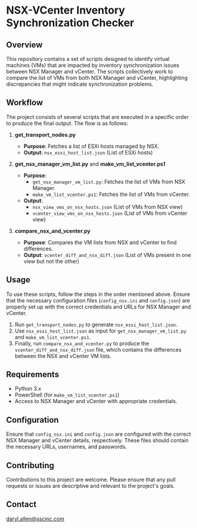 # NSX-VCenter Inventory Synchronization Checker

## Overview
This repository contains a set of scripts designed to identify virtual machines (VMs) that are impacted by inventory synchronization issues between NSX Manager and vCenter. The scripts collectively work to compare the list of VMs from both NSX Manager and vCenter, highlighting discrepancies that might indicate synchronization problems.

## Workflow
The project consists of several scripts that are executed in a specific order to produce the final output. The flow is as follows:

1. **get_transport_nodes.py**
   - **Purpose**: Fetches a list of ESXi hosts managed by NSX.
   - **Output**: `nsx_esxi_host_list.json` (List of ESXi hosts)

2. **get_nsx_manager_vm_list.py** and **make_vm_list_vcenter.ps1**
   - **Purpose**: 
     - `get_nsx_manager_vm_list.py`: Fetches the list of VMs from NSX Manager.
     - `make_vm_list_vcenter.ps1`: Fetches the list of VMs from vCenter.
   - **Output**: 
     - `nsx_view_vms_on_nsx_hosts.json` (List of VMs from NSX view)
     - `vcenter_view_vms_on_nsx_hosts.json` (List of VMs from vCenter view)

3. **compare_nsx_and_vcenter.py**
   - **Purpose**: Compares the VM lists from NSX and vCenter to find differences.
   - **Output**: `vcenter_diff_and_nsx_diff.json` (List of VMs present in one view but not the other)

## Usage
To use these scripts, follow the steps in the order mentioned above. Ensure that the necessary configuration files (`config_nsx.ini` and `config.json`) are properly set up with the correct credentials and URLs for NSX Manager and vCenter.

1. Run `get_transport_nodes.py` to generate `nsx_esxi_host_list.json`.
2. Use `nsx_esxi_host_list.json` as input for `get_nsx_manager_vm_list.py` and `make_vm_list_vcenter.ps1`.
3. Finally, run `compare_nsx_and_vcenter.py` to produce the `vcenter_diff_and_nsx_diff.json` file, which contains the differences between the NSX and vCenter VM lists.

## Requirements
- Python 3.x
- PowerShell (for `make_vm_list_vcenter.ps1`)
- Access to NSX Manager and vCenter with appropriate credentials.

## Configuration
Ensure that `config_nsx.ini` and `config.json` are configured with the correct NSX Manager and vCenter details, respectively. These files should contain the necessary URLs, usernames, and passwords.

## Contributing
Contributions to this project are welcome. Please ensure that any pull requests or issues are descriptive and relevant to the project's goals.

## Contact
daryl.allen@sscinc.com
